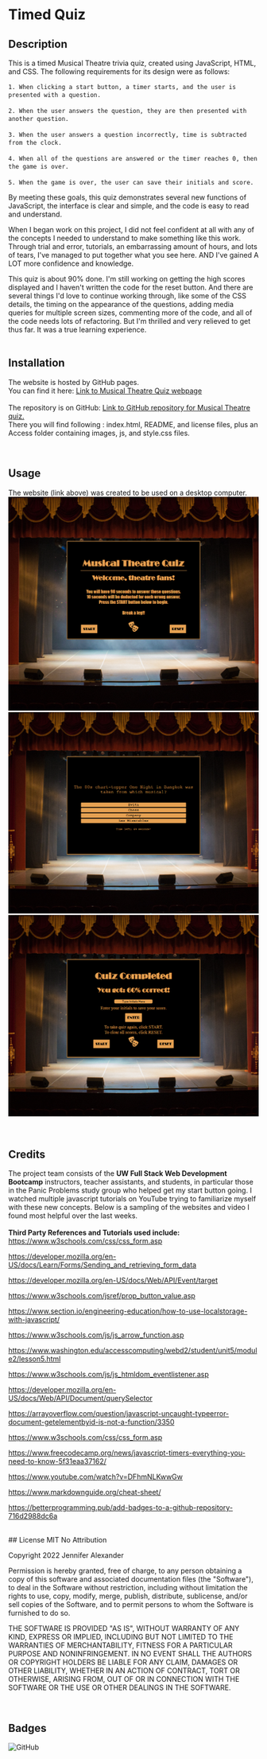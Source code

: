 # Timed Quiz

## Description

This is a timed Musical Theatre trivia quiz, created using JavaScript, HTML, and CSS. The following requirements for its design were as follows: 

	1. When clicking a start button, a timer starts, and the user is presented with a question.

    2. When the user answers the question, they are then presented with another question.

    3. When the user answers a question incorrectly, time is subtracted from the clock.

    4. When all of the questions are answered or the timer reaches 0, then the game is over.

    5. When the game is over, the user can save their initials and score.

By meeting these goals, this quiz demonstrates several new functions of JavaScript, the interface is clear and simple, and the code is easy to read and understand. 

When I began work on this project, I did not feel confident at all with any of the concepts I needed to understand to make something like this work. Through trial and error, tutorials, an embarrassing amount of hours, and lots of tears, I've managed to put together what you see here. AND I've gained A LOT more confidence and knowledge. 

This quiz is about 90% done. I'm still working on getting the high scores displayed and I haven't written the code for the reset button. And there are several things I'd love to continue working through, like some of the CSS details, the timing on the appearance of the questions, adding media queries for multiple screen sizes, commenting more of the code, and all of the code needs lots of refactoring. But I'm thrilled and very relieved to get thus far. It was a true learning experience. 
<br>
<br>

## Installation
The website is hosted by GitHub pages. <br>
You can find it here: [Link to Musical Theatre Quiz webpage](https://jsalexan.github.io/theatre-quiz/)
<br><br>
The repository is on GitHub: [Link to GitHub repository for Musical Theatre quiz.](https://github.com/jsalexan/theatre-quiz) <br>
There you will find following : index.html, README, and license files, plus an Access folder containing images, js, and style.css files.

<br>

## Usage
The website (link above) was created to be used on a desktop computer. 
![Screen capture of the opening screen.](./assets/images/127.0.0.1_3000_index.html_initials%3DJSA.png)
![Screen capture of a question.](./assets/images/127.0.0.1_3000_index.html_initials%3DJSA%20(1).png)
![Screen capture of the final screen.](./assets/images/127.0.0.1_3000_index.html_initials%3DJSA%20(2).png)

<br>

## Credits
The project team consists of the **UW Full Stack Web Development Bootcamp** instructors, teacher assistants, and students, in particular those in the Panic Problems study group who helped get my start button going. I watched multiple javascript tutorials on YouTube trying to familiarize myself with these new concepts. Below is a sampling of the websites and video I found most helpful over the last weeks.
<br>
<br>
**Third Party References and Tutorials used include:** 
<br>
https://www.w3schools.com/css/css_form.asp

https://developer.mozilla.org/en-US/docs/Learn/Forms/Sending_and_retrieving_form_data

https://developer.mozilla.org/en-US/docs/Web/API/Event/target

https://www.w3schools.com/jsref/prop_button_value.asp

https://www.section.io/engineering-education/how-to-use-localstorage-with-javascript/

https://www.w3schools.com/js/js_arrow_function.asp

https://www.washington.edu/accesscomputing/webd2/student/unit5/module2/lesson5.html

https://www.w3schools.com/js/js_htmldom_eventlistener.asp

https://developer.mozilla.org/en-US/docs/Web/API/Document/querySelector

https://arrayoverflow.com/question/javascript-uncaught-typeerror-document-getelementbyid-is-not-a-function/3350

https://www.w3schools.com/css/css_form.asp

https://www.freecodecamp.org/news/javascript-timers-everything-you-need-to-know-5f31eaa37162/

https://www.youtube.com/watch?v=DFhmNLKwwGw

https://www.markdownguide.org/cheat-sheet/

https://betterprogramming.pub/add-badges-to-a-github-repository-716d2988dc6a

<br>
## License
MIT No Attribution

Copyright 2022 Jennifer Alexander

Permission is hereby granted, free of charge, to any person obtaining a copy of this
software and associated documentation files (the "Software"), to deal in the Software
without restriction, including without limitation the rights to use, copy, modify,
merge, publish, distribute, sublicense, and/or sell copies of the Software, and to
permit persons to whom the Software is furnished to do so.

THE SOFTWARE IS PROVIDED "AS IS", WITHOUT WARRANTY OF ANY KIND, EXPRESS OR IMPLIED,
INCLUDING BUT NOT LIMITED TO THE WARRANTIES OF MERCHANTABILITY, FITNESS FOR A
PARTICULAR PURPOSE AND NONINFRINGEMENT. IN NO EVENT SHALL THE AUTHORS OR COPYRIGHT
HOLDERS BE LIABLE FOR ANY CLAIM, DAMAGES OR OTHER LIABILITY, WHETHER IN AN ACTION
OF CONTRACT, TORT OR OTHERWISE, ARISING FROM, OUT OF OR IN CONNECTION WITH THE
SOFTWARE OR THE USE OR OTHER DEALINGS IN THE SOFTWARE.

<br>

## Badges
![GitHub](https://img.shields.io/github/license/jsalexan/theatre-quiz)

